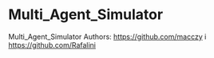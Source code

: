 # Multi_Agent_Simulator
Multi_Agent_Simulator
Authors: https://github.com/macczy i https://github.com/Rafalini
